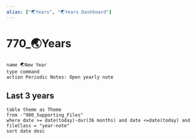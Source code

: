 ```yaml
---
alias: ["🌏Years", "🌏Years Dashboard"]
---
```


# 770_🌏Years
```button
name 🌏New Year
type command
action Periodic Notes: Open yearly note
```
## Last 3 years
~~~dataview
table theme as Theme
from -"900_Supporting_Files"
where date >= date(today)-dur(36 months) and date <=date(today) and fileClass = "year-note"
sort date desc
~~~
